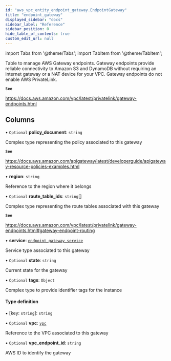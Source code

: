 ```yaml
---
id: "aws_vpc_entity_endpoint_gateway.EndpointGateway"
title: "endpoint_gateway"
displayed_sidebar: "docs"
sidebar_label: "Reference"
sidebar_position: 0
hide_table_of_contents: true
custom_edit_url: null
---
```


import Tabs from '@theme/Tabs';
import TabItem from '@theme/TabItem';

Table to manage AWS Gateway endpoints.
Gateway endpoints provide reliable connectivity to Amazon S3 and DynamoDB without requiring an internet gateway or a NAT device for your VPC.
Gateway endpoints do not enable AWS PrivateLink.

**`See`**

https://docs.aws.amazon.com/vpc/latest/privatelink/gateway-endpoints.html

## Columns

• `Optional` **policy\_document**: `string`

Complex type representing the policy associated to this gateway

**`See`**

https://docs.aws.amazon.com/apigateway/latest/developerguide/apigateway-resource-policies-examples.html

• **region**: `string`

Reference to the region where it belongs

• `Optional` **route\_table\_ids**: `string`[]

Complex type representing the route tables associated with this gateway

**`See`**

https://docs.aws.amazon.com/vpc/latest/privatelink/gateway-endpoints.html#gateway-endpoint-routing

• **service**: [`endpoint_gateway_service`](../enums/aws_vpc_entity_endpoint_gateway.EndpointGatewayService.md)

Service type associated to this gateway

• `Optional` **state**: `string`

Current state for the gateway

• `Optional` **tags**: `Object`

Complex type to provide identifier tags for the instance

#### Type definition

▪ [key: `string`]: `string`

• `Optional` **vpc**: [`vpc`](aws_vpc_entity_vpc.Vpc.md)

Reference to the VPC associated to this gateway

• `Optional` **vpc\_endpoint\_id**: `string`

AWS ID to identify the gateway
